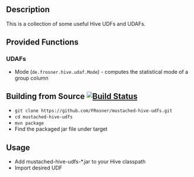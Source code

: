 ## Description
This is a collection of some useful Hive UDFs and UDAFs.


## Provided Functions
### UDAFs
- Mode (`de.frosner.hive.udaf.Mode`) - computes the statistical mode of a group column

## Building from Source [![Build Status](https://travis-ci.org/FRosner/mustached-hive-udfs.svg)](https://travis-ci.org/FRosner/mustached-hive-udfs)
- `git clone https://github.com/FRosner/mustached-hive-udfs.git`
- `cd mustached-hive-udfs`
- `mvn package`
- Find the packaged jar file under target

## Usage
- Add mustached-hive-udfs-*.jar to your Hive classpath
- Import desired UDF
